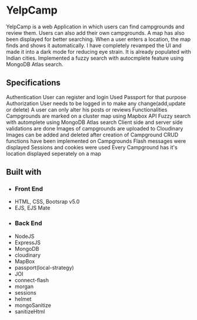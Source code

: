 # YelpCamp
YelpCamp is a web Application in which users can find campgrounds and review them. Users can also add their own campgrounds. A map has also 
been displayed for better searching. When a user enters a location, the map finds and shows it automatically. I have completely revamped the UI and made it into a dark mode for reducing eye strain. It is already populated with Indian cities. Implemented a fuzzy search with autocmplete feature using MongoDB Atlas search.

## Specifications
Authentication
User can register and login
Used Passport for that purpose
Authorization
User needs to be logged in to make any change(add,update or delete)
A user can only alter his posts or reviews
Functionalities
Campgrounds are marked on a cluster map using Mapbox API
Fuzzy search with automplete using MongoDB Atlas search
Client side and server side validations are done
Images of campgrounds are uploaded to Cloudinary
Images can be added and deleted after creation of Campground
CRUD functions have been implemented on Campgrounds
Flash messages were displayed
Sessions and cookies were used
Every Campground has it's location displayed seperately on a map

## Built with
- ### Front End
- HTML, CSS, Bootsrap v5.0
- EJS, EJS Mate
- ### Back End
- NodeJS
- ExpressJS
- MongoDB
- cloudinary
- MapBox
- passport(local-strategy)
- JOI
- connect-flash
- morgan
- sessions
- helmet
- mongoSanitize
- sanitizeHtml
